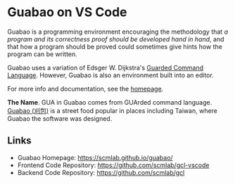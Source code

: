 # Guabao on VS Code


Guabao is a programming environment encouraging the methodology that *a program and its correctness proof should be developed hand in hand*,
and that how a program should be proved could sometimes give hints how the program can be written.

Guabao uses a variation of Edsger W. Dijkstra's [Guarded Command Language](https://en.wikipedia.org/wiki/Guarded_Command_Language).
However, Guabao is also an environment built into an editor.

For more info and documentation, see the [homepage](https://scmlab.github.io/guabao/).

**The Name**. GUA in Guabao comes from GUArded command language.
[Guabao (刈包)](https://en.wikipedia.org/wiki/Gua_bao) is a street food popular in places including Taiwan, where Guabao the software was designed.

## Links

* Guabao Homepage: https://scmlab.github.io/guabao/
* Frontend Code Repository: https://github.com/scmlab/gcl-vscode
* Backend Code Repository: https://github.com/scmlab/gcl
